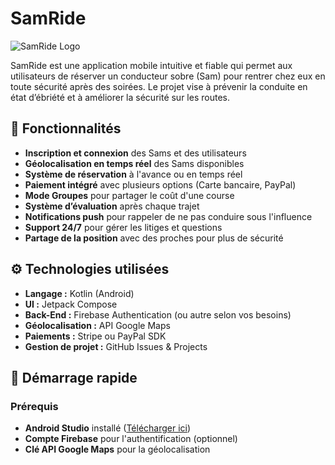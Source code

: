 # SamRide

![SamRide Logo](https://i.ibb.co/Kb7QNSH/image.webp) <!-- Remplacer par l'URL de votre logo -->

SamRide est une application mobile intuitive et fiable qui permet aux utilisateurs de réserver un conducteur sobre (Sam) pour rentrer chez eux en toute sécurité après des soirées. Le projet vise à prévenir la conduite en état d’ébriété et à améliorer la sécurité sur les routes.

## 📲 Fonctionnalités

- **Inscription et connexion** des Sams et des utilisateurs
- **Géolocalisation en temps réel** des Sams disponibles
- **Système de réservation** à l'avance ou en temps réel
- **Paiement intégré** avec plusieurs options (Carte bancaire, PayPal)
- **Mode Groupes** pour partager le coût d'une course
- **Système d’évaluation** après chaque trajet
- **Notifications push** pour rappeler de ne pas conduire sous l'influence
- **Support 24/7** pour gérer les litiges et questions
- **Partage de la position** avec des proches pour plus de sécurité

## ⚙️ Technologies utilisées

- **Langage :** Kotlin (Android)
- **UI :** Jetpack Compose
- **Back-End :** Firebase Authentication (ou autre selon vos besoins)
- **Géolocalisation :** API Google Maps
- **Paiements :** Stripe ou PayPal SDK
- **Gestion de projet :** GitHub Issues & Projects

## 🚀 Démarrage rapide

### Prérequis
- **Android Studio** installé ([Télécharger ici](https://developer.android.com/studio))
- **Compte Firebase** pour l'authentification (optionnel)
- **Clé API Google Maps** pour la géolocalisation
